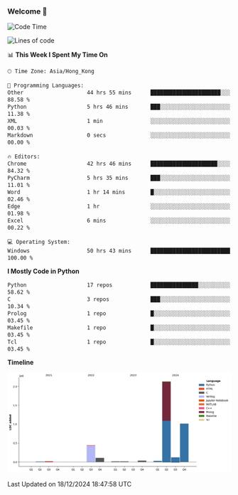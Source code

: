 ### Welcome 👋

<!--START_SECTION:waka-->
![Code Time](http://img.shields.io/badge/Code%20Time-1%2C167%20hrs%2025%20mins-blue)

![Lines of code](https://img.shields.io/badge/From%20Hello%20World%20I%27ve%20Written-3.9%20million%20lines%20of%20code-blue)

📊 **This Week I Spent My Time On** 

```text
🕑︎ Time Zone: Asia/Hong_Kong

💬 Programming Languages: 
Other                    44 hrs 55 mins      ██████████████████████░░░   88.58 % 
Python                   5 hrs 46 mins       ███░░░░░░░░░░░░░░░░░░░░░░   11.38 % 
XML                      1 min               ░░░░░░░░░░░░░░░░░░░░░░░░░   00.03 % 
Markdown                 0 secs              ░░░░░░░░░░░░░░░░░░░░░░░░░   00.00 % 

🔥 Editors: 
Chrome                   42 hrs 46 mins      █████████████████████░░░░   84.32 % 
PyCharm                  5 hrs 35 mins       ███░░░░░░░░░░░░░░░░░░░░░░   11.01 % 
Word                     1 hr 14 mins        █░░░░░░░░░░░░░░░░░░░░░░░░   02.46 % 
Edge                     1 hr                ░░░░░░░░░░░░░░░░░░░░░░░░░   01.98 % 
Excel                    6 mins              ░░░░░░░░░░░░░░░░░░░░░░░░░   00.22 % 

💻 Operating System: 
Windows                  50 hrs 43 mins      █████████████████████████   100.00 % 
```

**I Mostly Code in Python** 

```text
Python                   17 repos            ███████████████░░░░░░░░░░   58.62 % 
C                        3 repos             ███░░░░░░░░░░░░░░░░░░░░░░   10.34 % 
Prolog                   1 repo              █░░░░░░░░░░░░░░░░░░░░░░░░   03.45 % 
Makefile                 1 repo              █░░░░░░░░░░░░░░░░░░░░░░░░   03.45 % 
Tcl                      1 repo              █░░░░░░░░░░░░░░░░░░░░░░░░   03.45 % 
```



**Timeline**

![Lines of Code chart](https://raw.githubusercontent.com/xhj2501/xhj2501/main/assets/bar_graph.png)


 Last Updated on 18/12/2024 18:47:58 UTC
<!--END_SECTION:waka-->

